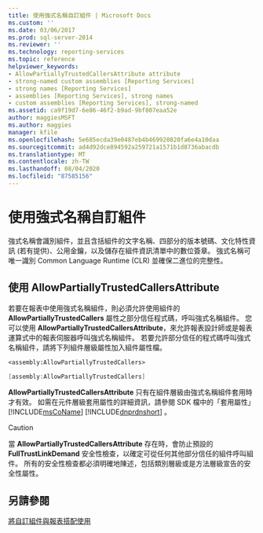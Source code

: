 ```yaml
---
title: 使用強式名稱自訂組件 | Microsoft Docs
ms.custom: ''
ms.date: 03/06/2017
ms.prod: sql-server-2014
ms.reviewer: ''
ms.technology: reporting-services
ms.topic: reference
helpviewer_keywords:
- AllowPartiallyTrustedCallersAttribute attribute
- strong-named custom assemblies [Reporting Services]
- strong names [Reporting Services]
- assemblies [Reporting Services], strong names
- custom assemblies [Reporting Services], strong-named
ms.assetid: ca9f19d7-6e86-46f2-b9ad-9bf807eaa52e
author: maggiesMSFT
ms.author: maggies
manager: kfile
ms.openlocfilehash: 5e685ecda39e0487eb4b469920820fa6e4a10daa
ms.sourcegitcommit: ad4d92dce894592a259721a1571b1d8736abacdb
ms.translationtype: MT
ms.contentlocale: zh-TW
ms.lasthandoff: 08/04/2020
ms.locfileid: "87585156"
---
```

# <a name="using-strong-named-custom-assemblies"></a>使用強式名稱自訂組件
  強式名稱會識別組件，並且含括組件的文字名稱、四部分的版本號碼、文化特性資訊 (若有提供)、公用金鑰，以及儲存在組件資訊清單中的數位簽章。 強式名稱可唯一識別 Common Language Runtime (CLR) 並確保二進位的完整性。  
  
## <a name="using-allowpartiallytrustedcallersattribute"></a>使用 AllowPartiallyTrustedCallersAttribute  
 若要在報表中使用強式名稱組件，則必須允許使用組件的 **AllowPartiallyTrustedCallers** 屬性之部分信任程式碼，呼叫強式名稱組件。 您可以使用 **AllowPartiallyTrustedCallersAttribute**，來允許報表設計師或是報表運算式中的報表伺服器呼叫強式名稱組件。 若要允許部分信任的程式碼呼叫強式名稱組件，請將下列組件層級屬性加入組件屬性檔。  
  
```vb  
<assembly:AllowPartiallyTrustedCallers>  
```  
  
```csharp  
[assembly:AllowPartiallyTrustedCallers]  
```  
  
 **AllowPartiallyTrustedCallersAttribute** 只有在組件層級由強式名稱組件套用時才有效。 如需在元件層級套用屬性的詳細資訊，請參閱 SDK 檔中的「套用屬性」 [!INCLUDE[msCoName](../../includes/msconame-md.md)] [!INCLUDE[dnprdnshort](../../includes/dnprdnshort-md.md)] 。  
  
> [!CAUTION]  
>  當 **AllowPartiallyTrustedCallersAttribute** 存在時，會防止預設的 **FullTrustLinkDemand** 安全性檢查，以確定可從任何其他部分信任的組件呼叫組件。 所有的安全性檢查都必須明確地陳述，包括類別層級或是方法層級宣告的安全性屬性。  
  
## <a name="see-also"></a>另請參閱  
 [將自訂組件與報表搭配使用](using-custom-assemblies-with-reports.md)  
  
  
